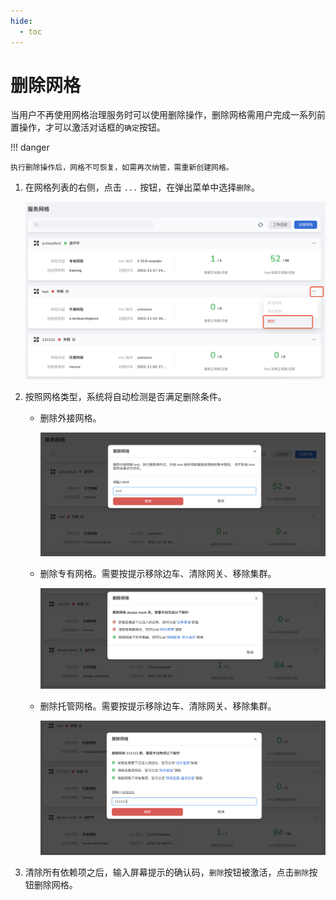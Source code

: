 ```yaml
---
hide:
  - toc
---
```


# 删除网格

当用户不再使用网格治理服务时可以使用删除操作，删除网格需用户完成一系列前置操作，才可以激活对话框的`确定`按钮。

!!! danger

    执行删除操作后，网格不可恢复，如需再次纳管，需重新创建网格。

1. 在网格列表的右侧，点击 `...` 按钮，在弹出菜单中选择`删除`。

    ![删除网格](../../images/deletemesh01.png)

1. 按照网格类型，系统将自动检测是否满足删除条件。

    - 删除外接网格。

        ![外接网格](../../images/deletemesh02.png)

    - 删除专有网格。需要按提示移除边车、清除网关、移除集群。

        ![专有网格](../../images/deletemesh03.png)

    - 删除托管网格。需要按提示移除边车、清除网关、移除集群。

        ![托管网格](../../images/deletemesh04.png)

1. 清除所有依赖项之后，输入屏幕提示的确认码，`删除`按钮被激活，点击`删除`按钮删除网格。
